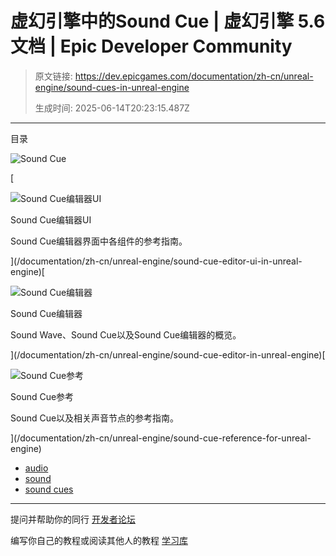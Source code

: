# 虚幻引擎中的Sound Cue | 虚幻引擎 5.6 文档 | Epic Developer Community

> 原文链接: https://dev.epicgames.com/documentation/zh-cn/unreal-engine/sound-cues-in-unreal-engine
> 
> 生成时间: 2025-06-14T20:23:15.487Z

---

目录

![Sound Cue](https://dev.epicgames.com/community/api/documentation/image/c517a7e6-aca6-4939-828d-b8a8757809c9?resizing_type=fill&width=1920&height=335)

[

![Sound Cue编辑器UI](https://d1iv7db44yhgxn.cloudfront.net/documentation/images/82bce328-183a-49ee-8e2f-81c3c011e3e4/placeholder_topic.png)

Sound Cue编辑器UI

Sound Cue编辑器界面中各组件的参考指南。





](/documentation/zh-cn/unreal-engine/sound-cue-editor-ui-in-unreal-engine)[

![Sound Cue编辑器](https://d1iv7db44yhgxn.cloudfront.net/documentation/images/c047dbbc-35b2-4895-96b2-3f49f6021fb8/placeholder_topic.png)

Sound Cue编辑器

Sound Wave、Sound Cue以及Sound Cue编辑器的概览。





](/documentation/zh-cn/unreal-engine/sound-cue-editor-in-unreal-engine)[

![Sound Cue参考](https://d1iv7db44yhgxn.cloudfront.net/documentation/images/4b990ee8-03bc-487a-9944-1c03ddc5ef5c/placeholder_topic.png)

Sound Cue参考

Sound Cue以及相关声音节点的参考指南。





](/documentation/zh-cn/unreal-engine/sound-cue-reference-for-unreal-engine)

-   [audio](https://dev.epicgames.com/community/search?query=audio)
-   [sound](https://dev.epicgames.com/community/search?query=sound)
-   [sound cues](https://dev.epicgames.com/community/search?query=sound%20cues)

* * *

提问并帮助你的同行 [开发者论坛](https://forums.unrealengine.com/categories?tag=unreal-engine)

编写你自己的教程或阅读其他人的教程 [学习库](https://dev.epicgames.com/community/unreal-engine/learning)